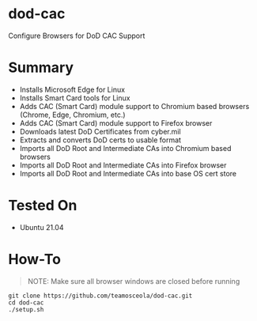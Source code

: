 # dod-cac
Configure Browsers for DoD CAC Support

# Summary
- Installs Microsoft Edge for Linux
- Installs Smart Card tools for Linux
- Adds CAC (Smart Card) module support to Chromium based browsers (Chrome, Edge, Chromium, etc.)
- Adds CAC (Smart Card) module support to Firefox browser
- Downloads latest DoD Certificates from cyber.mil
- Extracts and converts DoD certs to usable format
- Imports all DoD Root and Intermediate CAs into Chromium based browsers
- Imports all DoD Root and Intermediate CAs into Firefox browser
- Imports all DoD Root and Intermediate CAs into base OS cert store

# Tested On
- Ubuntu 21.04

# How-To
>NOTE: Make sure all browser windows are closed before running
```
git clone https://github.com/teamosceola/dod-cac.git
cd dod-cac
./setup.sh
```